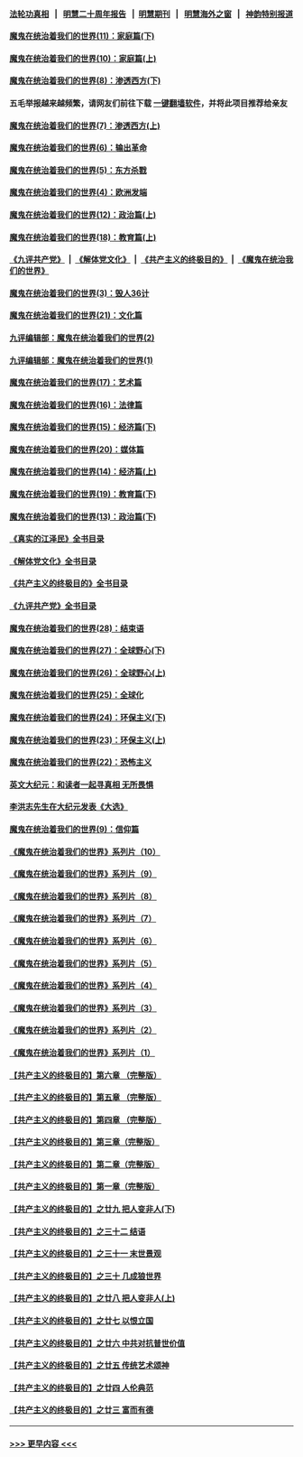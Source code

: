 #### [法轮功真相](https://github.com/gfw-breaker/truth/blob/master/README.md?t=0) &nbsp;&nbsp;|&nbsp;&nbsp; [明慧二十周年报告](https://github.com/gfw-breaker/mh-reports/blob/master/README.md?t=0) &nbsp;&nbsp;|&nbsp;&nbsp;[明慧期刊](https://github.com/gfw-breaker/mh-qikan) &nbsp;&nbsp;|&nbsp;&nbsp; [明慧海外之窗](https://github.com/gfw-breaker/mh-news/blob/master/README.md?t=0) &nbsp;&nbsp;|&nbsp;&nbsp; [神韵特别报道](https://github.com/gfw-breaker/mh-news/blob/master/shenyun.md?t=0)
#### [魔鬼在统治着我们的世界(11)：家庭篇(下)](../pages/nsc422/n10440961.md?t=11290101) 
#### [魔鬼在统治着我们的世界(10)：家庭篇(上)](../pages/nsc422/n10435448.md?t=11290101) 
#### [魔鬼在统治着我们的世界(8)：渗透西方(下)](../pages/nsc422/n10429603.md?t=11290101) 
#### 五毛举报越来越频繁，请网友们前往下载 [一键翻墙软件](https://github.com/gfw-breaker/ssr-accounts)，并将此项目推荐给亲友
#### [魔鬼在统治着我们的世界(7)：渗透西方(上)](../pages/nsc422/n10426013.md?t=11290101) 
#### [魔鬼在统治着我们的世界(6)：输出革命](../pages/nsc422/n10421536.md?t=11290101) 
#### [魔鬼在统治着我们的世界(5)：东方杀戮](../pages/nsc422/n10417707.md?t=11290101) 
#### [魔鬼在统治着我们的世界(4)：欧洲发端](../pages/nsc422/n10414890.md?t=11290101) 
#### [魔鬼在统治着我们的世界(12)：政治篇(上)](../pages/nsc422/n10444576.md?t=11290101) 
#### [魔鬼在统治着我们的世界(18)：教育篇(上)](../pages/nsc422/n10526970.md?t=11290101) 
#### [《九评共产党》](https://github.com/begood0513/9ping.md/blob/master/README.md) &nbsp;|&nbsp; [《解体党文化》](../../../../jtdwh.md/blob/master/README.md)  &nbsp;|&nbsp; [《共产主义的终极目的》](../../../../gczydzjmd.md/blob/master/README.md) &nbsp;|&nbsp; [《魔鬼在统治我们的世界》](../../../../mgztzwmdsj.md/blob/master/README.md) 
#### [魔鬼在统治着我们的世界(3)：毁人36计](../pages/nsc422/n10411583.md?t=11290101) 
#### [魔鬼在统治着我们的世界(21)：文化篇](../pages/nsc422/n10597706.md?t=11290101) 
#### [九评编辑部：魔鬼在统治着我们的世界(2)](../pages/nsc422/n10410036.md?t=11290101) 
#### [九评编辑部：魔鬼在统治着我们的世界(1)](../pages/nsc422/n10406825.md?t=11290101) 
#### [魔鬼在统治着我们的世界(17)：艺术篇](../pages/nsc422/n10499093.md?t=11290101) 
#### [魔鬼在统治着我们的世界(16)：法律篇](../pages/nsc422/n10485969.md?t=11290101) 
#### [魔鬼在统治着我们的世界(15)：经济篇(下)](../pages/nsc422/n10469975.md?t=11290101) 
#### [魔鬼在统治着我们的世界(20)：媒体篇](../pages/nsc422/n10586579.md?t=11290101) 
#### [魔鬼在统治着我们的世界(14)：经济篇(上)](../pages/nsc422/n10457370.md?t=11290101) 
#### [魔鬼在统治着我们的世界(19)：教育篇(下)](../pages/nsc422/n10564808.md?t=11290101) 
#### [魔鬼在统治着我们的世界(13)：政治篇(下)](../pages/nsc422/n10448270.md?t=11290101) 
#### [《真实的江泽民》全书目录](../pages/nsc422/n13721399.md?t=11290101) 
#### [《解体党文化》全书目录](../pages/nsc422/n13721157.md?t=11290101) 
#### [《共产主义的终极目的》全书目录](../pages/nsc422/n13721048.md?t=11290101) 
#### [《九评共产党》全书目录](../pages/nsc422/n13708085.md?t=11290101) 
#### [魔鬼在统治着我们的世界(28)：结束语](../pages/nsc422/n10936246.md?t=11290101) 
#### [魔鬼在统治着我们的世界(27)：全球野心(下)](../pages/nsc422/n10928319.md?t=11290101) 
#### [魔鬼在统治着我们的世界(26)：全球野心(上)](../pages/nsc422/n10900318.md?t=11290101) 
#### [魔鬼在统治着我们的世界(25)：全球化](../pages/nsc422/n10788205.md?t=11290101) 
#### [魔鬼在统治着我们的世界(24)：环保主义(下)](../pages/nsc422/n10695307.md?t=11290101) 
#### [魔鬼在统治着我们的世界(23)：环保主义(上)](../pages/nsc422/n10688613.md?t=11290101) 
#### [魔鬼在统治着我们的世界(22)：恐怖主义](../pages/nsc422/n10614727.md?t=11290101) 
#### [英文大纪元：和读者一起寻真相 无所畏惧](../pages/nsc422/n12542027.md?t=11290101) 
#### [李洪志先生在大纪元发表《大选》](../pages/nsc422/n12534746.md?t=11290101) 
#### [魔鬼在统治着我们的世界(9)：信仰篇](../pages/nsc422/n10432159.md?t=11290101) 
#### [《魔鬼在统治着我们的世界》系列片（10）](../pages/nsc422/n12292670.md?t=11290101) 
#### [《魔鬼在统治着我们的世界》系列片（9）](../pages/nsc422/n12290859.md?t=11290101) 
#### [《魔鬼在统治着我们的世界》系列片（8）](../pages/nsc422/n12287445.md?t=11290101) 
#### [《魔鬼在统治着我们的世界》系列片（7）](../pages/nsc422/n12283425.md?t=11290101) 
#### [《魔鬼在统治着我们的世界》系列片（6）](../pages/nsc422/n12282314.md?t=11290101) 
#### [《魔鬼在统治着我们的世界》系列片（5）](../pages/nsc422/n12281419.md?t=11290101) 
#### [《魔鬼在统治着我们的世界》系列片（4）](../pages/nsc422/n12274024.md?t=11290101) 
#### [《魔鬼在统治着我们的世界》系列片（3）](../pages/nsc422/n12271322.md?t=11290101) 
#### [《魔鬼在统治着我们的世界》系列片（2）](../pages/nsc422/n12269049.md?t=11290101) 
#### [《魔鬼在统治着我们的世界》系列片（1）](../pages/nsc422/n12267575.md?t=11290101) 
#### [【共产主义的终极目的】第六章 （完整版）](../pages/nsc422/n11428913.md?t=11290101) 
#### [【共产主义的终极目的】第五章 （完整版）](../pages/nsc422/n11428912.md?t=11290101) 
#### [【共产主义的终极目的】第四章 （完整版）](../pages/nsc422/n11428907.md?t=11290101) 
#### [【共产主义的终极目的】第三章（完整版）](../pages/nsc422/n11428848.md?t=11290101) 
#### [【共产主义的终极目的】第二章（完整版）](../pages/nsc422/n11428831.md?t=11290101) 
#### [【共产主义的终极目的】第一章（完整版）](../pages/nsc422/n11417651.md?t=11290101) 
#### [【共产主义的终极目的】之廿九 把人变非人(下)](../pages/nsc422/n11344140.md?t=11290101) 
#### [【共产主义的终极目的】之三十二 结语](../pages/nsc422/n11360535.md?t=11290101) 
#### [【共产主义的终极目的】之三十一 末世景观](../pages/nsc422/n11351129.md?t=11290101) 
#### [【共产主义的终极目的】之三十 几成狼世界](../pages/nsc422/n11348280.md?t=11290101) 
#### [【共产主义的终极目的】之廿八 把人变非人(上)](../pages/nsc422/n11340492.md?t=11290101) 
#### [【共产主义的终极目的】之廿七 以恨立国](../pages/nsc422/n11336944.md?t=11290101) 
#### [【共产主义的终极目的】之廿六 中共对抗普世价值](../pages/nsc422/n11324785.md?t=11290101) 
#### [【共产主义的终极目的】之廿五 传统艺术颂神](../pages/nsc422/n11296396.md?t=11290101) 
#### [【共产主义的终极目的】之廿四 人伦典范](../pages/nsc422/n11296397.md?t=11290101) 
#### [【共产主义的终极目的】之廿三 富而有德](../pages/nsc422/n11283598.md?t=11290101) 

----
#### [ >>> 更早内容 <<< ](../indexes/nsc422-earlier.md)
